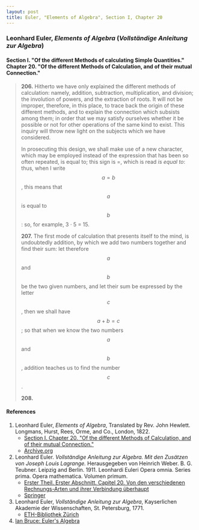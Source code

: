 ```yaml
---
layout: post
title: Euler, "Elements of Algebra", Section I, Chapter 20
---
```


### Leonhard Euler, *Elements of Algebra* (*Vollständige Anleitung zur Algebra*)

#### Section I. "Of the different Methods of calculating Simple Quantities." Chapter 20. "Of the different Methods of Calculation, and of their mutual Connection."

> **206.** Hitherto we have only explained the different methods of calculation: namely,
> addition, subtraction, multiplication, and division; the involution of powers,
> and the extraction of roots. It will not be improper, therefore, in this place, to trace back
> the origin of these different methods, and to explain the connection which subsists among them;
> in order that we may satisfy ourselves whether it be possible or not for other operations
> of the same kind to exist. This inquiry will throw new light on the subjects which we have considered.
>
> In prosecuting this design, we shall make use of a new character, which may be
> employed instead of the expression that has been so often repeated, is equal to;
> this sign is =, which is read *is equal to*: thus, when I write $$a = b$$,
> this means that $$a$$ is equal to $$b$$: so, for example, 3 · 5 = 15.
>
> **207.** The first mode of calculation that presents itself to the mind, is undoubtedly addition, by
> which we add two numbers together and find their sum: let therefore $$a$$ and $$b$$
> be the two given numbers, and let their sum be expressed by the letter $$c$$, then we shall
> have $$a + b = c$$; so that when we know
> the two numbers $$a$$ and $$b$$, addition teaches us to find the number $$c$$.
>
> **208.**

#### References

1. Leonhard Euler, *Elements of Algebra*, Translated by Rev. John Hewlett. Longmans, Hurst, Rees, Orme, and Co., London, 1822.
    - [Section I. Chapter 20. "Of the different Methods of Calculation, and of their mutual Connection."](/assets/euler/I-20.pdf)
    - [Archive.org](https://archive.org/details/elementsofalgebr00euleuoft/)
2. Leonhard Euler. *Vollständige Anleitung zur Algebra. Mit den Zusätzen von Joseph Louis Lagrange.* Herausgegeben von Heinrich Weber. B. G. Teubner. Leipzig and Berlin. 1911. Leonhardi Euleri Opera omnia. Series prima. Opera mathematica. Volumen primum.
    - [Erster Theil. Erster Abschnitt. Capitel 20. Von den verschiedenen Rechnungs-Arten und ihrer Verbindung überhaupt](/assets/euler/I-I-20.pdf)
    - [Springer](https://link.springer.com/book/9783764314002)
3. Leonhard Euler, *Vollständige Anleitung zur Algebra*, Kayserlichen Akademie der Wissenschaften, St. Petersburg, 1771.
    - [ETH-Bibliothek Zürich](https://doi.org/10.3931/e-rara-9093)
4. [Ian Bruce: Euler's Algebra](https://www.17centurymaths.com/contents/euleralgebra.htm)